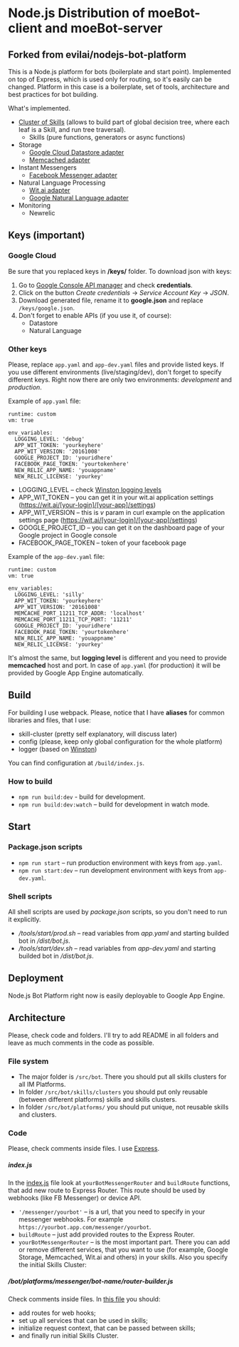 # Node.js Distribution of moeBot-client and moeBot-server
## Forked from evilai/nodejs-bot-platform

This is a Node.js platform for bots (boilerplate and start point). Implemented on top of Express, which is used only for routing, so it's easily can be changed. Platform in this case is a boilerplate, set of tools, architecture and best practices for bot building.

What's implemented.
 * [Cluster of Skills](https://github.com/evilai/nbp-skills-cluster) (allows to build part of global decision tree, where each leaf is a Skill, and run tree traversal).
   * Skills (pure functions, generators or async functions)
 * Storage
   * [Google Cloud Datastore adapter](https://github.com/evilai/nbp-adapter-google-datastore)
   * [Memcached adapter](https://github.com/evilai/nbp-adapter-memcached)
 * Instant Messengers
   * [Facebook Messenger adapter](https://github.com/evilai/nbp-adapter-fb-messenger)
 * Natural Language Processing
   * [Wit.ai adapter](https://github.com/evilai/nbp-adapter-wit)
   * [Google Natural Language adapter](https://github.com/evilai/nbp-adapter-google-natural-language)
 * Monitoring
   * Newrelic

## Keys (important)
### Google Cloud
Be sure that you replaced keys in **/keys/** folder. To download json with keys:
   1. Go to [Google Console API manager](https://console.cloud.google.com/apis/dashboard) and check **credentials**.
   2. Click on the button _Create credentials_ -> _Service Account Key_ -> _JSON_.
   3. Download generated file, rename it to **google.json** and replace `/keys/google.json`.
   4. Don't forget to enable APIs (if you use it, of course):
        * Datastore
        * Natural Language

### Other keys
Please, replace `app.yaml` and `app-dev.yaml` files and provide listed keys. If you use different environments (live/staging/dev), don't forget to specify different keys. Right now there are only two environments: _development_ and _production_.

Example of `app.yaml` file:
```
runtime: custom
vm: true

env_variables:
  LOGGING_LEVEL: 'debug'
  APP_WIT_TOKEN: 'yourkeyhere'
  APP_WIT_VERSION: '20161008'
  GOOGLE_PROJECT_ID: 'youridhere'
  FACEBOOK_PAGE_TOKEN: 'yourtokenhere'
  NEW_RELIC_APP_NAME: 'youappname'
  NEW_RELIC_LICENSE: 'yourkey'
```
* LOGGING_LEVEL – check [Winston logging levels](https://github.com/winstonjs/winston#logging-levels)
* APP_WIT_TOKEN – you can get it in your wit.ai application settings (https://wit.ai/[your-login]/[your-app]/settings)
* APP_WIT_VERSION – this is _v_ param in curl example on the application settings page (https://wit.ai/[your-login]/[your-app]/settings)
* GOOGLE_PROJECT_ID – you can get it on the dashboard page of your Google project in Google console
* FACEBOOK_PAGE_TOKEN – token of your facebook page

Example of the `app-dev.yaml` file:
```
runtime: custom
vm: true

env_variables:
  LOGGING_LEVEL: 'silly'
  APP_WIT_TOKEN: 'yourkeyhere'
  APP_WIT_VERSION: '20161008'
  MEMCACHE_PORT_11211_TCP_ADDR: 'localhost'
  MEMCACHE_PORT_11211_TCP_PORT: '11211'
  GOOGLE_PROJECT_ID: 'youridhere'
  FACEBOOK_PAGE_TOKEN: 'yourtokenhere'
  NEW_RELIC_APP_NAME: 'youappname'
  NEW_RELIC_LICENSE: 'yourkey' 
```
It's almost the same, but **logging level** is different and you need to provide **memcached** host and port. In case of `app.yaml` (for production) it will be provided by Google App Engine automatically.

## Build
For building I use webpack. Please, notice that I have **aliases** for common libraries and files, that I use:
* skill-cluster (pretty self explanatory, will discuss later)
* config (please, keep only global configuration for the whole platform)
* logger (based on [Winston](https://github.com/winstonjs/winston))

You can find configuration at `/build/index.js`.

### How to build
* ``npm run build:dev`` - build for development.
* ``npm run build:dev:watch`` – build for development in watch mode.

## Start
### Package.json scripts
* ``npm run start`` – run production environment with keys from `app.yaml`.
* ``npm run start:dev`` – run development environment with keys from `app-dev.yaml`.

### Shell scripts
All shell scripts are used by _package.json_ scripts, so you don't need to run it explicitly.
* _/tools/start/prod.sh_ – read variables from _app.yaml_ and starting builded bot in _/dist/bot.js_.
* _/tools/start/dev.sh_ – read variables from _app-dev.yaml_ and starting builded bot in _/dist/bot.js_.

## Deployment
Node.js Bot Platform right now is easily deployable to Google App Engine.

## Architecture
Please, check code and folders. I'll try to add README in all folders and leave as much comments in the code as possible.
### File system
* The major folder is `/src/bot`. There you should put all skills clusters for all IM Platforms.
* In folder `/src/bot/skills/clusters` you should put only reusable (between different platforms) skills and skills clusters.
* In folder `/src/bot/platforms/` you should put unique, not reusable skills and clusters.

### Code
Please, check comments inside files. I use [Express](http://expressjs.com/).

##### index.js
In the [index.js](https://github.com/evilai/nodejs-bot-platform/blob/master/src/index.js) file look at `yourBotMessengerRouter` and `buildRoute` functions, that add new route to Express Router. This route should be used by webhooks (like FB Messenger) or device API.

 * `'/messenger/yourbot'` – is a url, that you need to specify in your messenger webhooks. For example `https://yourbot.app.com/messenger/yourbot`.
 * `buildRoute` – just add provided routes to the Express Router.
 * `yourBotMessengerRouter` – is the most important part. There you can add or remove different services, that you want to use (for example, Google Storage, Memcached, Wit.ai and others) in your skills. Also you specify the initial Skills Cluster:
 
##### /bot/platforms/messenger/bot-name/router-builder.js
Check comments inside files. In [this file](https://github.com/evilai/nodejs-bot-platform/blob/master/src/bot/platforms/messenger/bot-name/router-builder.js) you should:
 * add routes for web hooks;
 * set up all services that can be used in skills;
 * initialize request context, that can be passed between skills;
 * and finally run initial Skills Cluster.

